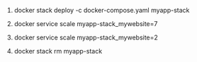 1. docker stack deploy -c docker-compose.yaml myapp-stack

2. docker service scale myapp-stack_mywebsite=7

3. docker service scale myapp-stack_mywebsite=2

4. docker stack rm myapp-stack